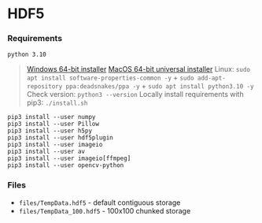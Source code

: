 # HDF5

### Requirements
`python 3.10`
> [Windows 64-bit installer](https://www.python.org/downloads/release/python-3100/#:~:text=Windows%20installer%20(64%2Dbit))
> [MacOS 64-bit universal installer](https://www.python.org/downloads/release/python-3100/#:~:text=SIG-,macOS%2064%2Dbit%20universal2%20installer,-macOS)
> Linux: `sudo apt install software-properties-common -y` + `sudo add-apt-repository ppa:deadsnakes/ppa -y` + `sudo apt install python3.10 -y`
Check version: `python3 --version`
Locally install requirements with pip3: `./install.sh`
```
pip3 install --user numpy
pip3 install --user Pillow
pip3 install --user h5py
pip3 install --user hdf5plugin
pip3 install --user imageio
pip3 install --user av
pip3 install --user imageio[ffmpeg]
pip3 install --user opencv-python
```


### Files
* `files/TempData.hdf5` - default contiguous storage
* `files/TempData_100.hdf5` - 100x100 chunked storage
